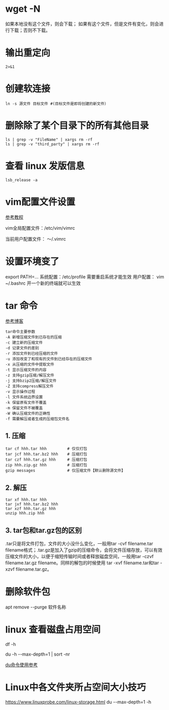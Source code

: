 # wget -N
如果本地没有这个文件，则会下载； 如果有这个文件，但是文件有变化，则会进行下载；否则不下载。
# 输出重定向
`2>&1`

# 创建软连接
`ln -s 源文件 目标文件 #(目标文件是即将创建的新文件）`

# 删除除了某个目录下的所有其他目录
```shell
ls | grep -v "FileName" | xargs rm -rf
ls | grep -v "third_party" | xargs rm -rf
```

# 查看 linux 发版信息 
`lsb_release -a`

# vim配置文件设置
[参考教程](https://www.cnblogs.com/wenxingxu/p/9510796.html)

vim全局配置文件：/etc/vim/vimrc

当前用户配置文件： ～/.vimrc

# 设置环境变了
export PATH=...
系统配置：/etc/profile 需要重启系统才能生效
用户配置： vim ~/.bashrc  开一个新的终端就可以生效

# tar 命令
[参考博客](https://www.cnblogs.com/ftl1012/p/9255795.html)

```shell
tar命令主要参数
-A 新增压缩文件到已存在的压缩
-c 建立新的压缩文件
-d 记录文件的差别
-r 添加文件到已经压缩的文件
-u 添加改变了和现有的文件到已经存在的压缩文件
-x 从压缩的文件中提取文件
-t 显示压缩文件的内容
-z 支持gzip压缩/解压文件
-j 支持bzip2压缩/解压文件
-Z 支持compress解压文件
-v 显示操作过程
-l 文件系统边界设置
-k 保留原有文件不覆盖
-m 保留文件不被覆盖
-W 确认压缩文件的正确性
-f 需要解压或者生成的压缩包文件名
```

## 1. 压缩
```shell
tar cf hhh.tar hhh         # 仅仅打包
tar jcf hhh.tar.bz2 hhh    # 压缩打包
tar czf hhh.tar.gz hhh     # 压缩打包
zip hhh.zip.gz hhh         # 压缩打包
gzip messages              # 仅压缩文件【默认删除源文件】
```

## 2. 解压
```shell
tar xf hhh.tar hhh
tar jxf hhh.tar.bz2 hhh
tar xzf hhh.tar.gz hhh
unzip hhh.zip hhh
```

## 3. tar包和tar.gz包的区别
.tar只是将文件打包，文件的大小没什么变化，一般用tar -cvf filename.tar filename格式；.tar.gz是加入了gzip的压缩命令，会将文件压缩存放，可以有效压缩文件的大小，以便于缩短传输时间或者释放磁盘空间，一般用tar -czvf filename.tar.gz filename。同样的解包的时候使用 tar -xvf filename.tar和tar -xzvf filename.tar.gz。

# 删除软件包
apt remove --purge 软件名称

# linux 查看磁盘占用空间
df -h

du -h --max-depth=1 | sort -nr

[du命令使用参考](https://www.runoob.com/linux/linux-comm-du.html)

# Linux中各文件夹所占空间大小技巧
https://www.linuxprobe.com/linux-storage.html
du --max-depth=1 -h


